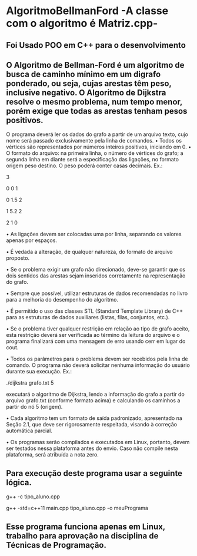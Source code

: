 # AlgoritmoBellmanFord -A classe com o algoritmo é Matriz.cpp-

Foi Usado POO em C++ para o desenvolvimento
--

O Algoritmo de Bellman-Ford é um algoritmo de busca de caminho mínimo em um digrafo ponderado, ou seja, cujas arestas têm peso, inclusive negativo. O Algoritmo de Dijkstra resolve o mesmo problema, num tempo menor, porém exige que todas as arestas tenham pesos positivos.
--

O programa deverá ler os dados do grafo a partir de um arquivo texto, cujo nome será passado
exclusivamente pela linha de comandos.
• Todos os vértices são representados por números inteiros positivos, iniciando em 0.
• O formato do arquivo: na primeira linha, o número de vértices
do grafo; a segunda linha em diante será a especificação das ligações, no formato origem peso
destino. O peso poderá conter casas decimais. Ex.:

3

0 0 1

0 1.5 2

1 5.2 2

2 1 0

• As ligações devem ser colocadas uma por linha, separando os valores apenas por espaços.

• É vedada a alteração, de qualquer natureza, do formato de arquivo proposto.

• Se o problema exigir um grafo não direcionado, deve-se garantir que os dois sentidos das arestas
sejam inseridos corretamente na representação do grafo.

• Sempre que possível, utilizar estruturas de dados recomendadas no livro para a melhoria do
desempenho do algoritmo.

• É permitido o uso das classes STL (Standard Template Library) de C++ para as estruturas de
dados auxiliares (listas, filas, conjuntos, etc.).

• Se o problema tiver qualquer restrição em relação ao tipo de grafo aceito, esta restrição deverá
ser verificada ao término da leitura do arquivo e o programa finalizará com uma mensagem de
erro usando cerr em lugar do cout.

• Todos os parâmetros para o problema devem ser recebidos pela linha de comando. O programa
não deverá solicitar nenhuma informação do usuário durante sua execução. Ex.:

./dijkstra grafo.txt 5

executará o algoritmo de Dijkstra, lendo a informação do grafo a partir do arquivo grafo.txt
(conforme formato acima) e calculando os caminhos a partir do nó 5 (origem).

• Cada algoritmo tem um formato de saída padronizado, apresentado na Seção 2.1, que deve ser
rigorosamente respeitada, visando à correção automática parcial.

• Os programas serão compilados e executados em Linux, portanto, devem ser testados nessa
plataforma antes do envio. Caso não compile nesta plataforma, será atribuída a nota zero.


Para execução deste programa usar a seguinte lógica.
--
g++ -c tipo_aluno.cpp

g++ -std=c++11 main.cpp tipo_aluno.cpp -o meuPrograma


Esse programa funciona apenas em Linux, trabalho para aprovação na disciplina de Técnicas de Programação.
--
